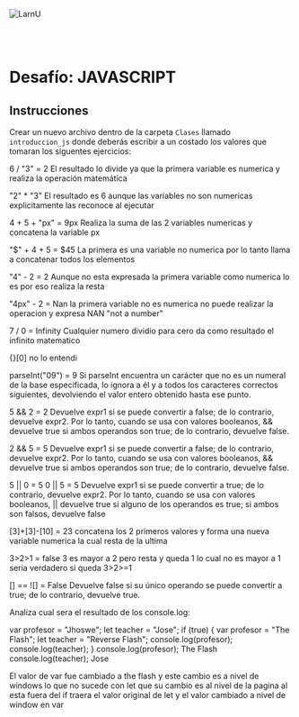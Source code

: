 ![LarnU](../_src/assets/00-PrimerosPasos/logo_LarnU.png)

<br>
<br>

# Desafío: JAVASCRIPT

## Instrucciones

Crear un nuevo archivo dentro de la carpeta `Clases` llamado `introduccion_js` donde deberás escribir a un costado los valores que tomaran los siguentes ejercicios:

6 / "3" = 2
El resultado lo divide ya que la primera variable es numerica y realiza la operación matemática

"2" * "3"
El resultado es 6 aunque las variables no son numericas explicitamente las reconoce al ejecutar

4 + 5 + "px" = 9px
Realiza la suma de las 2 variables numericas y concatena la variable px

"$" + 4 + 5 = $45
La primera es una variable no numerica por lo tanto llama a concatenar todos los elementos 

"4" - 2 = 2
Aunque no esta expresada la primera variable como numerica lo es por eso realiza la resta 

"4px" - 2 = Nan
la primera variable no es numerica no puede realizar la operacion y expresa NAN "not a number"

7 / 0 = Infinity
Cualquier numero dividio para cero da como resultado el infinito matematico

{}[0]
no lo entendi

parseInt("09") = 9
Si parseInt encuentra un carácter que no es un numeral de la base especificada, lo ignora a él y a todos los caracteres correctos siguientes, devolviendo el valor entero obtenido hasta ese punto.

5 && 2 = 2
Devuelve expr1 si se puede convertir a false; de lo contrario, devuelve expr2. Por lo tanto, cuando se usa con valores booleanos, && devuelve true si ambos operandos son true; de lo contrario, devuelve false.

2 && 5 = 5
Devuelve expr1 si se puede convertir a false; de lo contrario, devuelve expr2. Por lo tanto, cuando se usa con valores booleanos, && devuelve true si ambos operandos son true; de lo contrario, devuelve false.

5 || 0 = 5
0 || 5 = 5
Devuelve expr1 si se puede convertir a true; de lo contrario, devuelve expr2. Por lo tanto, cuando se usa con valores booleanos, || devuelve true si alguno de los operandos es true; si ambos son falsos, devuelve false


[3]+[3]-[10] = 23
concatena los 2 primeros valores y forma una nueva variable numerica la cual resta de la
ultima 

3>2>1 = false
3 es mayor a 2 pero resta y queda 1 lo cual no es mayor a 1 seria verdadero si queda 
3>2>=1


[] == ![] = False
Devuelve false si su único operando se puede convertir a true; de lo contrario, devuelve true.


Analiza cual sera el resultado de los console.log:

var profesor = "Jhoswe";
let teacher = "Jose";
if (true) {
    var profesor = "The Flash";
    let teacher = "Reverse Flash";
    console.log(profesor);
    console.log(teacher);
}
console.log(profesor); The Flash 
console.log(teacher);  Jose

El valor de var fue cambiado a the flash y este cambio es a nivel de windows 
lo que no sucede con let que su cambio es al nivel de la pagina al esta fuera del if traera el valor original de let y el valor cambiado a nivel de window en var